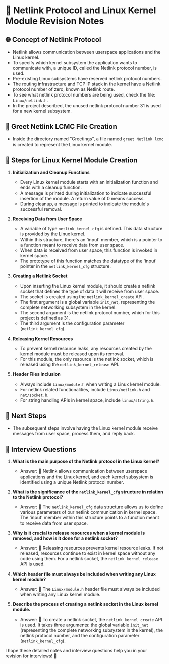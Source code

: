 # 📝 Netlink Protocol and Linux Kernel Module Revision Notes

## 🌐 Concept of Netlink Protocol
- Netlink allows communication between userspace applications and the Linux kernel.
- To specify which kernel subsystem the application wants to communicate with, a unique ID, called the Netlink protocol number, is used.
- Pre-existing Linux subsystems have reserved netlink protocol numbers.
- The routing infrastructure and TCP IP stack in the kernel have a Netlink protocol number of zero, known as Netlink route.
- To see what netlink protocol numbers are being used, check the file: `Linux/netlink.h`.
- In the project described, the unused netlink protocol number 31 is used for a new kernel subsystem.

## 📁 Greet Netlink LCMC File Creation
- Inside the directory named "Greetings", a file named `greet Netlink lcmc` is created to represent the Linux kernel module.

## 🚀 Steps for Linux Kernel Module Creation
1. **Initialization and Cleanup Functions**
   - Every Linux kernel module starts with an initialization function and ends with a cleanup function.
   - A message is printed during initialization to indicate successful insertion of the module. A return value of 0 means success.
   - During cleanup, a message is printed to indicate the module's successful removal.

2. **Receiving Data from User Space**
   - A variable of type `netlink_kernel_cfg` is defined. This data structure is provided by the Linux kernel.
   - Within this structure, there's an 'input' member, which is a pointer to a function meant to receive data from user space.
   - When data is received from user space, this function is invoked in kernel space.
   - The prototype of this function matches the datatype of the 'input' pointer in the `netlink_kernel_cfg` structure.

3. **Creating a Netlink Socket**
   - Upon inserting the Linux kernel module, it should create a netlink socket that defines the type of data it will receive from user space.
   - The socket is created using the `netlink_kernel_create` API.
   - The first argument is a global variable `init_net`, representing the complete networking subsystem in the kernel.
   - The second argument is the netlink protocol number, which for this project is defined as 31.
   - The third argument is the configuration parameter (`netlink_kernel_cfg`).

4. **Releasing Kernel Resources**
   - To prevent kernel resource leaks, any resources created by the kernel module must be released upon its removal.
   - For this module, the only resource is the netlink socket, which is released using the `netlink_kernel_release` API.

5. **Header Files Inclusion**
   - Always include `Linux/module.h` when writing a Linux kernel module.
   - For netlink related functionalities, include `Linux/netlink.h` and `net/socket.h`.
   - For string handling APIs in kernel space, include `linux/string.h`.

## 📖 Next Steps
- The subsequent steps involve having the Linux kernel module receive messages from user space, process them, and reply back.

## 🎤 Interview Questions

1. **What is the main purpose of the Netlink protocol in the Linux kernel?**
   - Answer: 📌 Netlink allows communication between userspace applications and the Linux kernel, and each kernel subsystem is identified using a unique Netlink protocol number.

2. **What is the significance of the `netlink_kernel_cfg` structure in relation to the Netlink protocol?**
   - Answer: 📌 The `netlink_kernel_cfg` data structure allows us to define various parameters of our netlink communication in kernel space. The 'input' member within this structure points to a function meant to receive data from user space.

3. **Why is it crucial to release resources when a kernel module is removed, and how is it done for a netlink socket?**
   - Answer: 📌 Releasing resources prevents kernel resource leaks. If not released, resources continue to exist in kernel space without any code using them. For a netlink socket, the `netlink_kernel_release` API is used.

4. **Which header file must always be included when writing any Linux kernel module?**
   - Answer: 📌 The `Linux/module.h` header file must always be included when writing any Linux kernel module.

5. **Describe the process of creating a netlink socket in the Linux kernel module.**
   - Answer: 📌 To create a netlink socket, the `netlink_kernel_create` API is used. It takes three arguments: the global variable `init_net` (representing the complete networking subsystem in the kernel), the netlink protocol number, and the configuration parameter (`netlink_kernel_cfg`).

I hope these detailed notes and interview questions help you in your revision for interviews! 🚀

